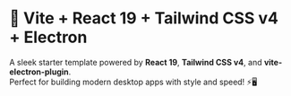 # 🚀 Vite + React 19 + Tailwind CSS v4 + Electron

A sleek starter template powered by **React 19**, **Tailwind CSS v4**, and **vite-electron-plugin**.  
Perfect for building modern desktop apps with style and speed! ⚡️🖥️

